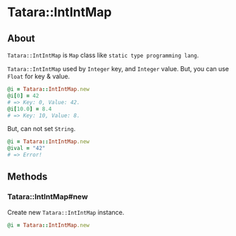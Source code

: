 # Tatara::IntIntMap
## About

`Tatara::IntIntMap` is `Map` class like `static type programming lang`.

`Tatara::IntIntMap` used by `Integer` key, and `Integer` value.
But, you can use `Float` for key & value.

```ruby
@i = Tatara::IntIntMap.new
@i[0] = 42
# => Key: 0, Value: 42.
@i[10.0] = 8.4
# => Key: 10, Value: 8.
```

But, can not set `String`.

```ruby
@i = Tatara::IntIntMap.new
@ival = "42"
# => Error!
```

## Methods
### Tatara::IntIntMap#new

Create new `Tatara::IntIntMap` instance.
```ruby
@i = Tatara::IntIntMap.new
```

